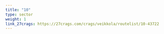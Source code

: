 ```yaml
---
title: "10"
type: sector
weight: 1
link_27crags: https://27crags.com/crags/veikkola/routelist/10-43722
---
```

